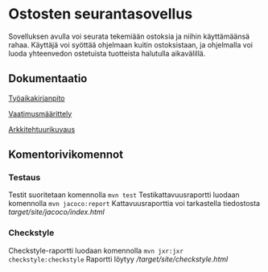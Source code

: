 # Ostosten seurantasovellus

Sovelluksen avulla voi seurata tekemiään ostoksia ja niihin käyttämäänsä rahaa. Käyttäjä voi syöttää ohjelmaan kuitin ostoksistaan, ja ohjelmalla voi luoda yhteenvedon ostetuista tuotteista halutulla aikavälillä.

## Dokumentaatio
[Työaikakirjanpito](tyoaikakirjanpito.md)

[Vaatimusmäärittely](dokumentaatio/vaatimusmaarittely.md)

[Arkkitehtuurikuvaus](dokumentaatio/arkkitehtuuri.md)

## Komentorivikomennot 

### Testaus
Testit suoritetaan komennolla `mvn test`
Testikattavuusraportti luodaan komennolla `mvn jacoco:report`
Kattavuusraporttia voi tarkastella tiedostosta *target/site/jacoco/index.html*

### Checkstyle
Checkstyle-raportti luodaan komennolla `mvn jxr:jxr checkstyle:checkstyle`
Raportti löytyy */target/site/checkstyle.html*

